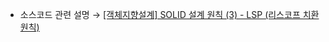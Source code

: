 * 소스코드 관련 설명 → <a href='https://jforj.tistory.com/405'>[객체지향설계] SOLID 설계 원칙 (3) - LSP (리스코프 치환 원칙)</a>